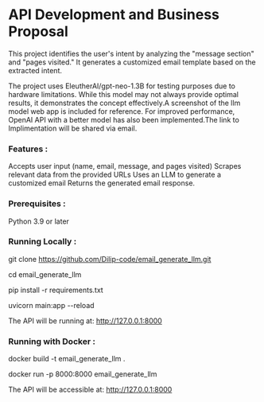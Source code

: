 # API Development and Business Proposal

This project identifies the user's intent by analyzing the "message section" and "pages visited." It generates a customized email template based on the extracted intent.

The project uses EleutherAI/gpt-neo-1.3B for testing purposes due to hardware limitations. While this model may not always provide optimal results, it demonstrates the concept effectively.A screenshot of the llm model web app is included for reference. For improved performance, OpenAI API with a better model has also been implemented.The link to Implimentation will be shared via email.


### Features :

Accepts user input (name, email, message, and pages visited)
Scrapes relevant data from the provided URLs
Uses an LLM to generate a customized email
Returns the generated email response.

### Prerequisites :

Python 3.9 or later

### Running Locally :

git clone https://github.com/Dilip-code/email_generate_llm.git

cd email_generate_llm

pip install -r requirements.txt

uvicorn main:app --reload

The API will be running at: http://127.0.0.1:8000

### Running with Docker :

docker build -t email_generate_llm .

docker run -p 8000:8000 email_generate_llm

The API will be accessible at: http://127.0.0.1:8000